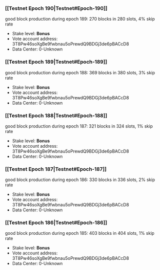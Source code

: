 ### [[Testnet Epoch 190|Testnet#Epoch-190]]
good block production during epoch 189: 270 blocks in 280 slots, 4% skip rate
* Stake level: **Bonus** 
* Vote account address: 3T8Pw46soXgBe9fwbnau5oPrewdQ9BDGj3de6pBACcD8
* Data Center: 0-Unknown
### [[Testnet Epoch 189|Testnet#Epoch-189]]
good block production during epoch 188: 369 blocks in 380 slots, 3% skip rate
* Stake level: **Bonus** 
* Vote account address: 3T8Pw46soXgBe9fwbnau5oPrewdQ9BDGj3de6pBACcD8
* Data Center: 0-Unknown
### [[Testnet Epoch 188|Testnet#Epoch-188]]
good block production during epoch 187: 321 blocks in 324 slots, 1% skip rate
* Stake level: **Bonus** 
* Vote account address: 3T8Pw46soXgBe9fwbnau5oPrewdQ9BDGj3de6pBACcD8
* Data Center: 0-Unknown
### [[Testnet Epoch 187|Testnet#Epoch-187]]
good block production during epoch 186: 330 blocks in 336 slots, 2% skip rate
* Stake level: **Bonus** 
* Vote account address: 3T8Pw46soXgBe9fwbnau5oPrewdQ9BDGj3de6pBACcD8
* Data Center: 0-Unknown
### [[Testnet Epoch 186|Testnet#Epoch-186]]
good block production during epoch 185: 403 blocks in 404 slots, 1% skip rate
* Stake level: **Bonus** 
* Vote account address: 3T8Pw46soXgBe9fwbnau5oPrewdQ9BDGj3de6pBACcD8
* Data Center: 0-Unknown
